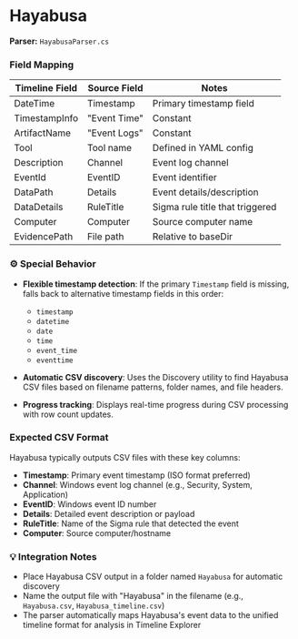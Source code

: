# Hayabusa

**Parser:** `HayabusaParser.cs`

### Field Mapping

| Timeline Field | Source Field | Notes                                    |
| -------------- | ------------ | ---------------------------------------- |
| DateTime       | Timestamp    | Primary timestamp field                  |
| TimestampInfo  | "Event Time" | Constant                                 |
| ArtifactName   | "Event Logs" | Constant                                 |
| Tool           | Tool name    | Defined in YAML config                   |
| Description    | Channel      | Event log channel                        |
| EventId        | EventID      | Event identifier                         |
| DataPath       | Details      | Event details/description                |
| DataDetails    | RuleTitle    | Sigma rule title that triggered          |
| Computer       | Computer     | Source computer name                     |
| EvidencePath   | File path    | Relative to baseDir                      |

### ⚙️ Special Behavior

* **Flexible timestamp detection**: If the primary `Timestamp` field is missing, falls back to alternative timestamp fields in this order:
  - `timestamp`
  - `datetime` 
  - `date`
  - `time`
  - `event_time`
  - `eventtime`

* **Automatic CSV discovery**: Uses the Discovery utility to find Hayabusa CSV files based on filename patterns, folder names, and file headers.

* **Progress tracking**: Displays real-time progress during CSV processing with row count updates.

### Expected CSV Format

Hayabusa typically outputs CSV files with these key columns:
- **Timestamp**: Primary event timestamp (ISO format preferred)
- **Channel**: Windows event log channel (e.g., Security, System, Application)
- **EventID**: Windows event ID number
- **Details**: Detailed event description or payload
- **RuleTitle**: Name of the Sigma rule that detected the event
- **Computer**: Source computer/hostname

### 💡 Integration Notes

- Place Hayabusa CSV output in a folder named `Hayabusa` for automatic discovery
- Name the output file with "Hayabusa" in the filename (e.g., `Hayabusa.csv`, `Hayabusa_timeline.csv`)
- The parser automatically maps Hayabusa's event data to the unified timeline format for analysis in Timeline Explorer
